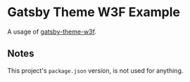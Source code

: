 # Gatsby Theme W3F Example

A usage of [gatsby-theme-w3f](https://github.com/w3f-webops/gatsby-theme-w3f).

## Notes

This project's `package.json` version, is not used for anything.
